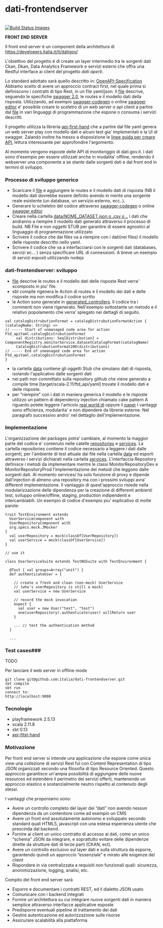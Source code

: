# dati-frontendserver
<br />
<a href="https://travis-ci.com/italia/dati-frontendserver">
<img title="Build Status Images" src="https://api.travis-ci.com/italia/dati-frontendserver.svg?token=sdc8mJz3EyP3LyxtXjxQ">
</a>

**FRONT END SERVER** 

Il front end server è un component della architettura di 
https://developers.italia.it/it/datigov/

L'obiettivo del progetto é di create un layer intermedio tra le sorgenti dati Ckan, Dkan, Data Analytics Framework e servizi
esterni che offra una Restful interface ai client del progetto _dati aperti_.

Lo standard adottato sarà quello descritto in:
[OpenAPI-Specification](https://github.com/OAI/OpenAPI-Specification)
Abbiamo scelto di avere un approccio contract first, nel quale prima si definiscono i contratti di tipo Rest, in un file yaml/json.
Il [file](conf/ftd_api.yaml) descrive, seguendo le specifiche [swagger 2.0](https://github.com/OAI/OpenAPI-Specification/blob/master/versions/2.0.md),
le routes e il modello dati della risposta. Utilizzando, ad esempio [swagger-codegen](https://github.com/swagger-api/swagger-codegen)
o online [swagger editor](http://editor.swagger.io/) e' possibile creare lo sceletro di un web server o api client a partire dal [file](conf/ftd_api.yaml) in vari linguaggi di programmazione che espone o consuma i servizi descritti.

Il progetto utilizza la libreria [api-first-hand](https://github.com/zalando/api-first-hand) che a partire dal file yaml genera un web server play con modello dati e alcuni test gia' implementati e la UI di swagger.
Zalando inoltre ha messo a disposizione le [linee guida per creare API](http://zalando.github.io/restful-api-guidelines/TOC.html), lettura interessante per approfondire l'argomento.

Al momento vengono esposte delle API di monitoriggio di dati.gov.it. I dati sono d'esempio per essere utilizzati anche in modalita' offline, rendendo il webserver una componente a se stante dalle sorgenti dati e dal front end in termini di sviluppo.

### Processo di sviluppo generico ###
- Scaricare il [file](conf/ftd_api.yaml) e aggiungere le routes e il modello dati di risposta (NB il modello dati dovrebbe essere definito avendo in mente una sorgente reale esistente (un database, un servizio esterno, ecc..).
- Generare lo scheletro del  codice attraverso [swagger-codegen](https://github.com/swagger-api/swagger-codegen) o online [swagger editor](http://editor.swagger.io/)
- Creare nella cartella [data/NOME_DATASET.json o .csv o ..](data/) i dati che andranno a riempire il modello dati generato attraverso il processo di build. NB File e non oggetti STUB per garantire di essere agnostici al linguaggio di programmazione utilizzato
- Scrivere il codice che dai files va a riempire con i dati(nei files) il modello delle risposte descritto nello yaml.
- Scrivere il codice che va a interfacciarsi con le sorgenti dati (databases, servizi ec... ) senza specificare URL di connessioni.
A breve un esempio di servizi esposti utilizzando nodejs

### dati-frontendserver: sviluppo ###
- [file](conf/ftd_api.yaml) descrive le routes e il modello dati delle risposte Rest verra' scomposto in piu' file.
- sbt compile rigenera le Action di routes e il modello dei dati
 e delle risposte ma non modifica il codice scritto
- le Action sono generate in [generated_controllers](app/generated_controllers/ftd_api.yaml.scala). Il codice tra i commenti
non viene rigenerato. Nell'esempio sottostante un metodo e il relativo popolamento che verra' spiegato nei dettagli di seguito.
```
val catalogDistrubutionFormat = catalogDistrubutionFormatAction { (catalogName: String) =>
// ----- Start of unmanaged code area for action  Ftd_apiYaml.catalogDistrubutionFormat
     val distributions: Seq[Distribution] = ComponentRegistry.monitorService.datasetCatalogFormat(catalogName)
     CatalogDistrubutionFormat200(distributions)
// ----- End of unmanaged code area for action  Ftd_apiYaml.catalogDistrubutionFormat
}
```
- la cartella [data](data/) contiene gli oggetti Stub che simulano dati di risposta, isolando l'applicativo dalle sorgenti dati
- nel path non committato sulla repository github che viene generato a compile time [target/scala-2.11/ftd_api/yaml] trovate il modello dati e delle risposte.
- per "riempire" con i dati in maniera generica il modello e le risposte utilizzo un pattern di dependency injection chiamato cake pattern
A riguardo potete leggere l'articolo [real world di](jonasboner.com/real-world-scala-dependency-injection-di/) oppure il [paper](http://lampwww.epfl.ch/~odersky/papers/ScalableComponent.pdf)
I vantaggi sono efficienza, modularita' e non dipendere da librerie esterne. Nel paragrafo successivo andro' nel dettaglio dell'implementazione.

### Implementazione ###
L'organizzazione dei packages potra' cambiare, al momento la maggior parte del codice e' contenuto nelle catelle
[repositories](repositories/) e [services](services/).
La cartella repositories contiene il codice necessario a leggere i dati dalle sorgenti, per l'ambiente di test attuale dai
file nella cartella [data](data/) ed esporli attraverso i servizi dichiarati nella cartella [services](services/).
L'interfaccia Repository definisce i metodi da implementare mentre le classi MonitorRepositoryDev e MonitorRepositoryProd
l'implementazione dei metodi che leggono dalle sorgenti dati.
Al momento services/ ha solo funzione di proxy e dipende dall'injection di almeno una repository ma con i prossimi sviluppi
avra' differenti implementazione. Il vantaggio di quest'approccio risiede nella modularizzazione delle dipendenza
per la creazione di differenti ambienti test, sviluppo online/offline, staging, production indipendenti e intercambiabili.
Un esempio di codice d'esempio piu' esplicativo di molte parole:

```
trait TestEnvironment extends
  UserServiceComponent with
  UserRepositoryComponent with
  org.specs.mock.JMocker
{
  val userRepository = mock(classOf[UserRepository])
  val userService = mock(classOf[UserService])
}

// use it

class UserServiceSuite extends TestNGSuite with TestEnvironment {

  @Test { val groups=Array("unit") }
  def authenticateUser = {

    // create a fresh and clean (non-mock) UserService
    // (who's userRepository is still a mock)
    val userService = new UserService

    // record the mock invocation
    expect {
      val user = new User("test", "test")
      one(userRepository).authenticate(user) willReturn user
    }

    ... // test the authentication method
  }

  ...

```




### Test cases###
TODO


Per lanciare il web server in offline mode
```
git clone git@github.com:italia/dati-frontendserver.git
sbt compile
sbt run
connect to:
http://localhost:9000
```

### Tecnologie ###
 - playframework 2.5.13
 - scala 2.11.8
 - sbt 0.13
 - [api-fitst-hand](https://github.com/zalando/api-first-hand)

### Motivazione ###

Per front end server si intende una applicazione che espone come unica view una collezione di servizi Rest ful con Content Representation di tipo JSON organizzati secondo una filosofia di tipo Resource Oriented.
Questo approccio garantisce un'ampia possibilità di aggiungere delle nuove resources ed estendere il perimetro dei servizi offerti, mantenendo un approccio elastico e sostanzialmente neutro rispetto al contenuto degli stessi.

I vantaggi che proponiamo sono:
- Avere un controllo completo del layer dei “dati” non avendo nessun dipendenza da un contenitore come  ad esempio un CMS
- Avere un front end assolutamente autonomo e sviluppato secondo standard quali HTML5, javascript con una estesa esperienza utente che prescinda dal backend.
- Fornire ai client un unico contratto di accesso ai dati, come un unico “schema” JSON da integrare, e soprattutto evitare delle dipendenze dirette da strutture dati di terze parti (CKAN, ect).
- Avere un controllo esclusivo sul layer dati e sulla struttura da esporre, garantendo quindi un approccio “essenziale” e mirato alle esigenze del client
- Rispondere in via centralizzata a requisiti non funzionali quali: sicurezza, anonimizzazione, logging, analisi,  etc.

Compito del front end server sarà
- Esporre e documentare i contratti REST, ed il dialetto JSON usato
- Comunicare con i backend integrati
- Fornire un'architettura su cui integrare nuove sorgenti dati in maniera semplice attraverso interfacce applicative esposte
- Predisporre eventuali pipeline di trattamento dei dati
- Gestire autenticazione ed autorizzazione sulle risorse
- Assicurare scalabilità alla piattaforma